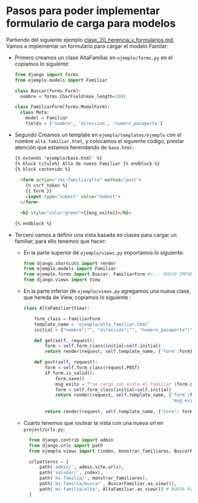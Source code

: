 # Pasos para poder implementar formulario de carga para modelos
Partiendo del siguiente ejemplo [clase_20_herencia_y_formularios.md](clase_20_herencia_y_formularios.md), Vamos a implementar un formulario para cargar el modelo Familar:

- Primero creamos un clase AltaFamiliar en `ejemplo/forms.py` en el copiamos lo siguiente:
  
  ```python
  from django import forms
  from ejemplo.models import Familiar
  
  class Buscar(forms.Form):
    nombre = forms.CharField(max_length=100)
  
  class FamiliarForm(forms.ModelForm):
    class Meta:
      model = Familiar
      fields = ['nombre', 'direccion', 'numero_pasaporte']
  ```

- Segundo Creamos un template en `ejemplo/templates/ejemplo` con el nombre `alta_familiar.html`, y colocamos el siguiente código, prestar atención que estamos herendando de `base.html`:
  ```html
  {% extends 'ejemplo/base.html' %}
  {% block titulo%} Alta de nuevo Familiar {% endblock %}
  {% block contenido %}
    
    <form action="/mi-familia/alta" method="post">
      {% csrf_token %}
      {{ form }}
      <input type="submit" value="Submit">
    </form>

    <h2 style="color:green">{{msg_exito}}</h2>
  
  {% endblock %}
  ``` 

- Tercero vamos a definir una vista basada en clases para cargar un familiar, para ello tenemos que hacer:
  - En la parte superior de `ejemplo/views.py` importamos lo siguiente:
    ```python
    from django.shortcuts import render
    from ejemplo.models import Familiar
    from ejemplo.forms import Buscar, FamiliarForm #<--- NUEVO IMPORT
    from django.views import View 
    ```
  - En la parte inferior de `ejemplo/views.py` agregamos una nueva clase, que hereda de View, copiamos lo siguiente :
    ```python
    class AltaFamiliar(View):

        form_class = FamiliarForm
        template_name = 'ejemplo/alta_familiar.html'
        initial = {"nombre":"", "direccion":"", "numero_pasaporte":""}

        def get(self, request):
            form = self.form_class(initial=self.initial)
            return render(request, self.template_name, {'form':form})

        def post(self, request):
            form = self.form_class(request.POST)
            if form.is_valid():
                form.save()
                msg_exito = f"se cargo con éxito el familiar {form.cleaned_data.get('nombre')}"
                form = self.form_class(initial=self.initial)
                return render(request, self.template_name, {'form':form, 
                                                            'msg_exito': msg_exito})
            
            return render(request, self.template_name, {"form": form})

    ```
  - Cuarto tenemos que routear la vista con una nueva url en `project/urls.py`:
    ```python
      from django.contrib import admin
      from django.urls import path
      from ejemplo.views import (index, monstrar_familiares, BuscarFamiliar, AltaFamiliar)#<--- NUEVO IMPORT

      urlpatterns = [
          path('admin/', admin.site.urls),
          path('saludar/', index),
          path('mi-familia/', monstrar_familiares),
          path('mi-familia/buscar', BuscarFamiliar.as_view()), 
          path('mi-familia/alta', AltaFamiliar.as_view()) # NUEVA RUTA PARA BUSCAR FAMILIAR
      ]

    ```
